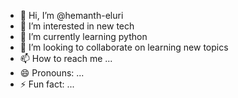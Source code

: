 - 👋 Hi, I’m @hemanth-eluri
- 👀 I’m interested in new tech
- 🌱 I’m currently learning python
- 💞️ I’m looking to collaborate on learning new topics
- 📫 How to reach me ...
- 😄 Pronouns: ...
- ⚡ Fun fact: ...

<!---
hemanth-eluri/hemanth-eluri is a ✨ special ✨ repository because its `README.md` (this file) appears on your GitHub profile.
You can click the Preview link to take a look at your changes.
--->
